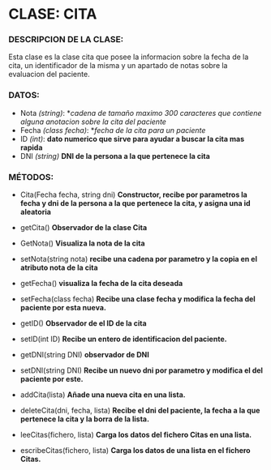 # CLASE: CITA
### DESCRIPCION DE LA CLASE:
Esta clase es la clase cita que posee la informacion sobre la fecha de la cita, un identificador de la misma y un apartado de notas sobre la evaluacion del paciente. 

### DATOS:
+ Nota _(string)_:  **cadena de tamaño maximo 300 caracteres que contiene alguna anotacion sobre la cita del paciente*
+ Fecha _(class fecha)_: **fecha de la cita para un paciente*
+ ID _(int)_: **dato numerico que sirve para ayudar a buscar la cita mas rapida**
+ DNI _(string)_ **DNI de la persona a la que pertenece la cita** 

### MÉTODOS:
- Cita(Fecha fecha, string dni) **Constructor, recibe por parametros la fecha y dni de la persona a la que pertenece la cita, y asigna una id aleatoria**
+ getCita() **Observador de la clase Cita**
- GetNota() **Visualiza la nota de la cita**
+ setNota(string nota) **recibe una cadena por parametro y la copia en el atributo nota de la cita**
- getFecha() **visualiza la fecha de la cita deseada**
+ setFecha(class fecha) **Recibe una clase fecha y modifica la fecha del paciente por esta nueva.**
- getID() **Observador de el ID de la cita**
+ setID(int ID) **Recibe un entero de identificacion del paciente.**
- getDNI(string DNI) **observador de DNI**
+ setDNI(string DNI) **Recibe un nuevo dni por parametro y modifica el del paciente por este.**

- addCita(lista) **Añade una nueva cita en una lista.**
+ deleteCita(dni, fecha, lista) **Recibe el dni del paciente, la fecha a la que pertenece la cita y la borra de la lista.**
- leeCitas(fichero, lista) **Carga los datos del fichero Citas en una lista.**
+ escribeCitas(fichero, lista) **Carga los datos de una lista en el fichero Citas.**
